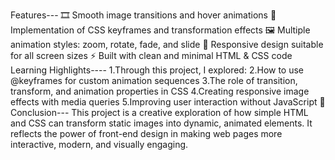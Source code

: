 Features---
🎞️ Smooth image transitions and hover animations
💫 Implementation of CSS keyframes and transformation effects
🖼️ Multiple animation styles: zoom, rotate, fade, and slide
📱 Responsive design suitable for all screen sizes
⚡ Built with clean and minimal HTML & CSS code
Learning Highlights----
1.Through this project, I explored:
2.How to use @keyframes for custom animation sequences
3.The role of transition, transform, and animation properties in CSS
4.Creating responsive image effects with media queries
5.Improving user interaction without JavaScript
🧾 Conclusion---
This project is a creative exploration of how simple HTML and CSS can transform static images into dynamic, animated elements. 
It reflects the power of front-end design in making web pages more interactive, modern, and visually engaging.
